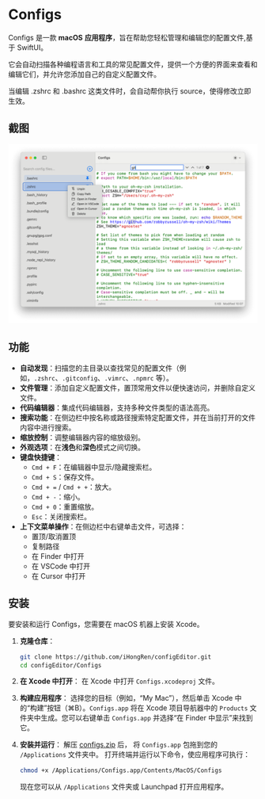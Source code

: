 # Configs

Configs 是一款 **macOS** **应用程序**，旨在帮助您轻松管理和编辑您的配置文件,基于 SwiftUI。

它会自动扫描各种编程语言和工具的常见配置文件，提供一个方便的界面来查看和编辑它们，并允许您添加自己的自定义配置文件。


当编辑 .zshrc 和 .bashrc 这类文件时，会自动帮你执行 source，使得修改立即生效。

## 截图

![](./screenshots/light.png)

## 功能

- **自动发现**：扫描您的主目录以查找常见的配置文件（例如，`.zshrc`、`.gitconfig`、`.vimrc`、`.npmrc` 等）。
- **文件管理**：添加自定义配置文件，置顶常用文件以便快速访问，并删除自定义文件。
- **代码编辑器**：集成代码编辑器，支持多种文件类型的语法高亮。
- **搜索功能**：在侧边栏中按名称或路径搜索特定配置文件，并在当前打开的文件内容中进行搜索。
- **缩放控制**：调整编辑器内容的缩放级别。
- **外观选项**：在**浅色**和**深色**模式之间切换。
- **键盘快捷键**：
  - `Cmd + F`：在编辑器中显示/隐藏搜索栏。
  - `Cmd + S`：保存文件。
  - `Cmd + =` / `Cmd + +`：放大。
  - `Cmd + -`：缩小。
  - `Cmd + 0`：重置缩放。
  - `Esc`：关闭搜索栏。
- **上下文菜单操作**：在侧边栏中右键单击文件，可选择：
  - 置顶/取消置顶
  - 复制路径
  - 在 Finder 中打开
  - 在 VSCode 中打开
  - 在 Cursor 中打开

## 安装

要安装和运行 Configs，您需要在 macOS 机器上安装 Xcode。

1. **克隆仓库**：

   ```bash
   git clone https://github.com/iHongRen/configEditor.git
   cd configEditor/Configs
   ```

2. **在 Xcode 中打开**：
   在 Xcode 中打开 `Configs.xcodeproj` 文件。

3. **构建应用程序**：
   选择您的目标（例如，“My Mac”），然后单击 Xcode 中的“构建”按钮（⌘B）。`Configs.app` 将在 Xcode 项目导航器中的 `Products` 文件夹中生成。您可以右键单击 `Configs.app` 并选择“在 Finder 中显示”来找到它。

4. **安装并运行**：
   解压 [configs.zip](https://github.com/iHongRen/configEditor/releases) 后， 将 `Configs.app` 包拖到您的 `/Applications` 文件夹中。
   打开终端并运行以下命令，使应用程序可执行：

   ```bash
   chmod +x /Applications/Configs.app/Contents/MacOS/Configs
   ```
   现在您可以从 `/Applications` 文件夹或 Launchpad 打开应用程序。

